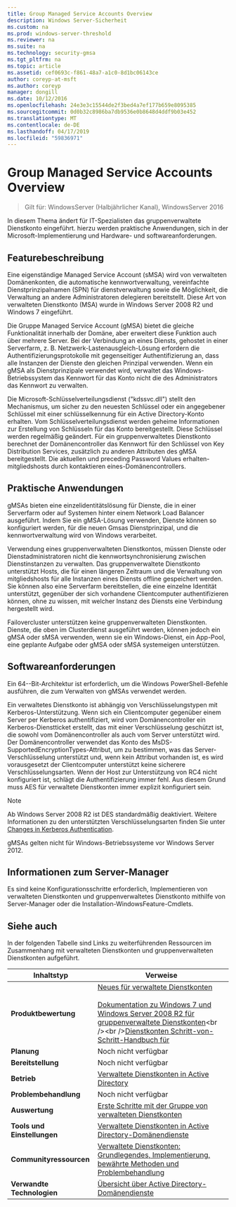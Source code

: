 ```yaml
---
title: Group Managed Service Accounts Overview
description: Windows Server-Sicherheit
ms.custom: na
ms.prod: windows-server-threshold
ms.reviewer: na
ms.suite: na
ms.technology: security-gmsa
ms.tgt_pltfrm: na
ms.topic: article
ms.assetid: cef0693c-f861-48a7-a1c0-8d1bc06143ce
author: coreyp-at-msft
ms.author: coreyp
manager: dongill
ms.date: 10/12/2016
ms.openlocfilehash: 24e3e3c15544de2f3bed4a7ef177b659e8095385
ms.sourcegitcommit: 0d0b32c8986ba7db9536e0b8648d4ddf9b03e452
ms.translationtype: MT
ms.contentlocale: de-DE
ms.lasthandoff: 04/17/2019
ms.locfileid: "59836971"
---
```

# <a name="group-managed-service-accounts-overview"></a>Group Managed Service Accounts Overview

>Gilt für: WindowsServer (Halbjährlicher Kanal), WindowsServer 2016

In diesem Thema ändert für IT-Spezialisten das gruppenverwaltete Dienstkonto eingeführt. hierzu werden praktische Anwendungen, sich in der Microsoft-Implementierung und Hardware- und softwareanforderungen.


## <a name="BKMK_OVER"></a>Featurebeschreibung
Eine eigenständige Managed Service Account (sMSA) wird von verwalteten Domänenkonten, die automatische kennwortverwaltung, vereinfachte Dienstprinzipalnamen (SPN) für dienstverwaltung sowie die Möglichkeit, die Verwaltung an andere Administratoren delegieren bereitstellt. Diese Art von verwalteten Dienstkonto (MSA) wurde in Windows Server 2008 R2 und Windows 7 eingeführt.

Die Gruppe Managed Service Account (gMSA) bietet die gleiche Funktionalität innerhalb der Domäne, aber erweitert diese Funktion auch über mehrere Server. Bei der Verbindung an eines Diensts, gehostet in einer Serverfarm, z. B. Netzwerk-Lastenausgleich-Lösung erfordern die Authentifizierungsprotokolle mit gegenseitiger Authentifizierung an, dass alle Instanzen der Dienste den gleichen Prinzipal verwenden. Wenn ein gMSA als Dienstprinzipale verwendet wird, verwaltet das Windows-Betriebssystem das Kennwort für das Konto nicht die des Administrators das Kennwort zu verwalten.

Die Microsoft-Schlüsselverteilungsdienst \("kdssvc.dll"\) stellt den Mechanismus, um sicher zu den neuesten Schlüssel oder ein angegebener Schlüssel mit einer schlüsselkennung für ein Active Directory-Konto erhalten. Vom Schlüsselverteilungsdienst werden geheime Informationen zur Erstellung von Schlüsseln für das Konto bereitgestellt. Diese Schlüssel werden regelmäßig geändert. Für ein gruppenverwaltetes Dienstkonto berechnet der Domänencontroller das Kennwort für den Schlüssel von Key Distribution Services, zusätzlich zu anderen Attributen des gMSA bereitgestellt.  Die aktuellen und preceding Password Values erhalten-mitgliedshosts durch kontaktieren eines-Domänencontrollers.

## <a name="BKMK_APP"></a>Praktische Anwendungen
gMSAs bieten eine einzelidentitätslösung für Dienste, die in einer Serverfarm oder auf Systemen hinter einem Network Load Balancer ausgeführt. Indem Sie ein gMSA-Lösung verwenden, Dienste können so konfiguriert werden, für die neuen Gmsas Dienstprinzipal, und die kennwortverwaltung wird von Windows verarbeitet.

Verwendung eines gruppenverwalteten Dienstkontos, müssen Dienste oder Dienstadministratoren nicht die kennwortsynchronisierung zwischen Dienstinstanzen zu verwalten. Das gruppenverwaltete Dienstkonto unterstützt Hosts, die für einen längeren Zeitraum und die Verwaltung von mitgliedshosts für alle Instanzen eines Diensts offline gespeichert werden. Sie können also eine Serverfarm bereitstellen, die eine einzelne Identität unterstützt, gegenüber der sich vorhandene Clientcomputer authentifizieren können, ohne zu wissen, mit welcher Instanz des Diensts eine Verbindung hergestellt wird.

Failovercluster unterstützen keine gruppenverwalteten Dienstkonten. Dienste, die oben im Clusterdienst ausgeführt werden, können jedoch ein gMSA oder sMSA verwenden, wenn sie ein Windows-Dienst, ein App-Pool, eine geplante Aufgabe oder gMSA oder sMSA systemeigen unterstützen.

## <a name="BKMK_SOFT"></a>Softwareanforderungen

Ein 64\--Bit-Architektur ist erforderlich, um die Windows PowerShell-Befehle ausführen, die zum Verwalten von gMSAs verwendet werden.

Ein verwaltetes Dienstkonto ist abhängig von Verschlüsselungstypen mit Kerberos-Unterstützung. Wenn sich ein Clientcomputer gegenüber einem Server per Kerberos authentifiziert, wird vom Domänencontroller ein Kerberos-Dienstticket erstellt, das mit einer Verschlüsselung geschützt ist, die sowohl vom Domänencontroller als auch vom Server unterstützt wird. Der Domänencontroller verwendet das Konto des MsDS\-SupportedEncryptionTypes-Attribut, um zu bestimmen, was das Server-Verschlüsselung unterstützt und, wenn kein Attribut vorhanden ist, es wird vorausgesetzt der Clientcomputer unterstützt keine sicherere Verschlüsselungsarten. Wenn der Host zur Unterstützung von RC4 nicht konfiguriert ist, schlägt die Authentifizierung immer fehl. Aus diesem Grund muss AES für verwaltete Dienstkonten immer explizit konfiguriert sein.

> [!NOTE]
> Ab Windows Server 2008 R2 ist DES standardmäßig deaktiviert. Weitere Informationen zu den unterstützten Verschlüsselungsarten finden Sie unter [Changes in Kerberos Authentication](https://technet.microsoft.com/library/dd560670(WS.10).aspx).

gMSAs gelten nicht für Windows-Betriebssysteme vor Windows Server 2012.

## <a name="server-manager-information"></a>Informationen zum Server-Manager
Es sind keine Konfigurationsschritte erforderlich, Implementieren von verwalteten Dienstkonten und gruppenverwaltetes Dienstkonto mithilfe von Server-Manager oder die Installation\-WindowsFeature-Cmdlets.

## <a name="BKMK_LINKS"></a>Siehe auch
In der folgenden Tabelle sind Links zu weiterführenden Ressourcen im Zusammenhang mit verwalteten Dienstkonten und gruppenverwalteten Dienstkonten aufgeführt.

|Inhaltstyp|Verweise|
|--------|-------|
|**Produktbewertung**|[Neues für verwaltete Dienstkonten](what-s-new-for-managed-service-accounts.md)<br /><br />[Dokumentation zu Windows 7 und Windows Server 2008 R2 für gruppenverwaltete Dienstkonten](https://technet.microsoft.com/library/ff641731(v=ws.10).aspx)<br /><br />[Dienstkonten Schritt\-von\-Schritt-Handbuch für](https://technet.microsoft.com/library/dd548356(v=ws.10).aspx)|
|**Planung**|Noch nicht verfügbar|
|**Bereitstellung**|Noch nicht verfügbar|
|**Betrieb**|[Verwaltete Dienstkonten in Active Directory](https://technet.microsoft.com/library/dd378925(v=ws.10).aspx)|
|**Problembehandlung**|Noch nicht verfügbar|
|**Auswertung**|[Erste Schritte mit der Gruppe von verwalteten Dienstkonten](getting-started-with-group-managed-service-accounts.md)|
|**Tools und Einstellungen**|[Verwaltete Dienstkonten in Active Directory-Domänendienste](https://technet.microsoft.com/library/dd378925(v=WS.10).aspx)|
|**Communityressourcen**|[Verwaltete Dienstkonten: Grundlegendes, Implementierung, bewährte Methoden und Problembehandlung](http://blogs.technet.com/b/askds/archive/2009/09/10/managed-service-accounts-understanding-implementing-best-practices-and-troubleshooting.aspx)|
|**Verwandte Technologien**|[Übersicht über Active Directory-Domänendienste](active-directory-domain-services-overview.md)|


